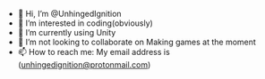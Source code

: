- 👋 Hi, I’m @UnhingedIgnition
- 👀 I’m interested in coding(obviously)
- 🌱 I’m currently using Unity
- 💞️ I’m not looking to collaborate on Making games at the moment
- 📫 How to reach me: My email address is (unhingedignition@protonmail.com)

<!---
Darkknight302/Darkknight302 is a ✨ special ✨ repository because its `README.md` (this file) appears on your GitHub profile.
You can click the Preview link to take a look at your changes.
--->
